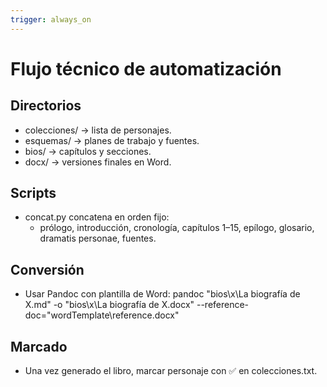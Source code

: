 ```yaml
---
trigger: always_on
---
```


# Flujo técnico de automatización

## Directorios
- colecciones/ → lista de personajes.
- esquemas/ → planes de trabajo y fuentes.
- bios/ → capítulos y secciones.
- docx/ → versiones finales en Word.

## Scripts
- concat.py concatena en orden fijo:
  - prólogo, introducción, cronología, capítulos 1–15, epílogo, glosario, dramatis personae, fuentes.

## Conversión
- Usar Pandoc con plantilla de Word:
  pandoc "bios\x\La biografía de X.md" -o "bios\x\La biografía de X.docx" --reference-doc="wordTemplate\reference.docx"

## Marcado
- Una vez generado el libro, marcar personaje con ✅ en colecciones.txt.
